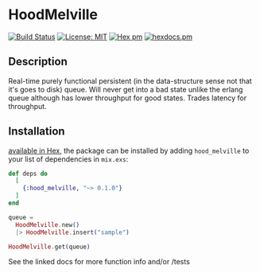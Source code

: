 # HoodMelville

[![Build Status](https://travis-ci.com/IRog/hood_melville.svg?branch=master)](https://travis-ci.com/IRog/hood_melville)
[![License: MIT](https://img.shields.io/badge/License-MIT-yellow.svg)](https://opensource.org/licenses/MIT)
[![Hex pm](http://img.shields.io/hexpm/v/hood_melville.svg?style=flat)](https://hex.pm/packages/hood_melville)
[![hexdocs.pm](https://img.shields.io/badge/docs-latest-green.svg?style=flat)](https://hexdocs.pm/hood_melville/)

## Description

Real-time purely functional persistent (in the data-structure sense not that it's goes to disk) queue. Will never get into a bad state unlike the erlang queue although has lower throughput for good states. Trades latency for throughput.

## Installation

[available in Hex](https://hex.pm/packages/hood_melville), the package can be installed
by adding `hood_melville` to your list of dependencies in `mix.exs`:

```elixir
def deps do
  [
    {:hood_melville, "~> 0.1.0"}
  ]
end
```

```elixir
queue =
  HoodMelville.new()
  |> HoodMelville.insert("sample")

HoodMelville.get(queue)
```

See the linked docs for more function info and/or /tests